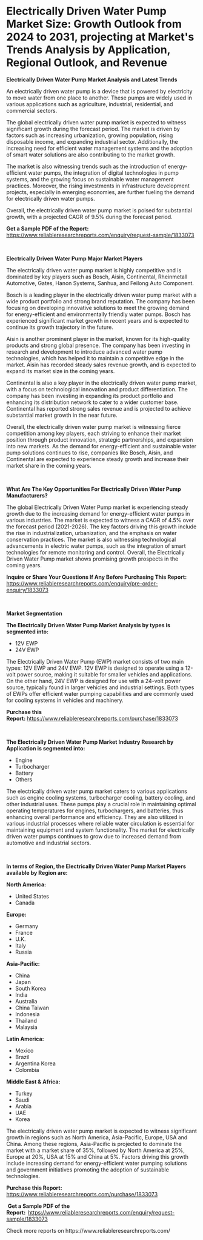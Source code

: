 <p><h1>Electrically Driven Water Pump Market Size: Growth Outlook from 2024 to 2031, projecting at Market's Trends Analysis by Application, Regional Outlook, and Revenue</h1></p><p><strong>Electrically Driven Water Pump Market Analysis and Latest Trends</strong></p>
<p><p>An electrically driven water pump is a device that is powered by electricity to move water from one place to another. These pumps are widely used in various applications such as agriculture, industrial, residential, and commercial sectors.</p><p>The global electrically driven water pump market is expected to witness significant growth during the forecast period. The market is driven by factors such as increasing urbanization, growing population, rising disposable income, and expanding industrial sector. Additionally, the increasing need for efficient water management systems and the adoption of smart water solutions are also contributing to the market growth.</p><p>The market is also witnessing trends such as the introduction of energy-efficient water pumps, the integration of digital technologies in pump systems, and the growing focus on sustainable water management practices. Moreover, the rising investments in infrastructure development projects, especially in emerging economies, are further fueling the demand for electrically driven water pumps.</p><p>Overall, the electrically driven water pump market is poised for substantial growth, with a projected CAGR of 9.5% during the forecast period.</p></p>
<p><strong>Get a Sample PDF of the Report:&nbsp;</strong> <a href="https://www.reliableresearchreports.com/enquiry/request-sample/1833073">https://www.reliableresearchreports.com/enquiry/request-sample/1833073</a></p>
<p>&nbsp;</p>
<p><strong>Electrically Driven Water Pump Major Market Players</strong></p>
<p><p>The electrically driven water pump market is highly competitive and is dominated by key players such as Bosch, Aisin, Continental, Rheinmetall Automotive, Gates, Hanon Systems, Sanhua, and Feilong Auto Component. </p><p>Bosch is a leading player in the electrically driven water pump market with a wide product portfolio and strong brand reputation. The company has been focusing on developing innovative solutions to meet the growing demand for energy-efficient and environmentally friendly water pumps. Bosch has experienced significant market growth in recent years and is expected to continue its growth trajectory in the future.</p><p>Aisin is another prominent player in the market, known for its high-quality products and strong global presence. The company has been investing in research and development to introduce advanced water pump technologies, which has helped it to maintain a competitive edge in the market. Aisin has recorded steady sales revenue growth, and is expected to expand its market size in the coming years.</p><p>Continental is also a key player in the electrically driven water pump market, with a focus on technological innovation and product differentiation. The company has been investing in expanding its product portfolio and enhancing its distribution network to cater to a wider customer base. Continental has reported strong sales revenue and is projected to achieve substantial market growth in the near future.</p><p>Overall, the electrically driven water pump market is witnessing fierce competition among key players, each striving to enhance their market position through product innovation, strategic partnerships, and expansion into new markets. As the demand for energy-efficient and sustainable water pump solutions continues to rise, companies like Bosch, Aisin, and Continental are expected to experience steady growth and increase their market share in the coming years.</p></p>
<p>&nbsp;</p>
<p><strong>What Are The Key Opportunities For Electrically Driven Water Pump Manufacturers?</strong></p>
<p><p>The global Electrically Driven Water Pump market is experiencing steady growth due to the increasing demand for energy-efficient water pumps in various industries. The market is expected to witness a CAGR of 4.5% over the forecast period (2021-2026). The key factors driving this growth include the rise in industrialization, urbanization, and the emphasis on water conservation practices. The market is also witnessing technological advancements in electric water pumps, such as the integration of smart technologies for remote monitoring and control. Overall, the Electrically Driven Water Pump market shows promising growth prospects in the coming years.</p></p>
<p><strong>Inquire or Share Your Questions If Any Before Purchasing This Report:</strong> <a href="https://www.reliableresearchreports.com/enquiry/pre-order-enquiry/1833073">https://www.reliableresearchreports.com/enquiry/pre-order-enquiry/1833073</a></p>
<p>&nbsp;</p>
<p><strong>Market Segmentation</strong></p>
<p><strong>The Electrically Driven Water Pump Market Analysis by types is segmented into:</strong></p>
<p><ul><li>12V EWP</li><li>24V EWP</li></ul></p>
<p><p>The Electrically Driven Water Pump (EWP) market consists of two main types: 12V EWP and 24V EWP. 12V EWP is designed to operate using a 12-volt power source, making it suitable for smaller vehicles and applications. On the other hand, 24V EWP is designed for use with a 24-volt power source, typically found in larger vehicles and industrial settings. Both types of EWPs offer efficient water pumping capabilities and are commonly used for cooling systems in vehicles and machinery.</p></p>
<p><strong>Purchase this Report:&nbsp;</strong><a href="https://www.reliableresearchreports.com/purchase/1833073">https://www.reliableresearchreports.com/purchase/1833073</a></p>
<p>&nbsp;</p>
<p><strong>The Electrically Driven Water Pump Market Industry Research by Application is segmented into:</strong></p>
<p><ul><li>Engine</li><li>Turbocharger</li><li>Battery</li><li>Others</li></ul></p>
<p><p>The electrically driven water pump market caters to various applications such as engine cooling systems, turbocharger cooling, battery cooling, and other industrial uses. These pumps play a crucial role in maintaining optimal operating temperatures for engines, turbochargers, and batteries, thus enhancing overall performance and efficiency. They are also utilized in various industrial processes where reliable water circulation is essential for maintaining equipment and system functionality. The market for electrically driven water pumps continues to grow due to increased demand from automotive and industrial sectors.</p></p>
<p>&nbsp;</p>
<p><strong>In terms of Region, the Electrically Driven Water Pump Market Players available by Region are:</strong></p>
<p>
    <p> <strong> North America: </strong>
        <ul>
            <li>United States</li>
            <li>Canada</li>
        </ul>
        </p> 
    <p> <strong> Europe: </strong>
        <ul>
            <li>Germany</li>
            <li>France</li>
            <li>U.K.</li>
            <li>Italy</li>
            <li>Russia</li>
        </ul>
        </p> 
    <p> <strong> Asia-Pacific: </strong>
        <ul>
            <li>China</li>
            <li>Japan</li>
            <li>South Korea</li>
            <li>India</li>
            <li>Australia</li>
            <li>China Taiwan</li>
            <li>Indonesia</li>
            <li>Thailand</li>
            <li>Malaysia</li>
        </ul>
        </p> 
    <p> <strong> Latin America: </strong>
        <ul>
            <li>Mexico</li>
            <li>Brazil</li>
            <li>Argentina Korea</li>
            <li>Colombia</li>
        </ul>
        </p> 
    <p> <strong> Middle East & Africa: </strong>
        <ul>
            <li>Turkey</li>
            <li>Saudi</li>
            <li>Arabia</li>
            <li>UAE</li>
            <li>Korea</li>
        </ul>
    </p>
    </p>
<p><p>The electrically driven water pump market is expected to witness significant growth in regions such as North America, Asia-Pacific, Europe, USA and China. Among these regions, Asia-Pacific is projected to dominate the market with a market share of 35%, followed by North America at 25%, Europe at 20%, USA at 15% and China at 5%. Factors driving this growth include increasing demand for energy-efficient water pumping solutions and government initiatives promoting the adoption of sustainable technologies.</p></p>
<p><strong>Purchase this Report: </strong><a href="https://www.reliableresearchreports.com/purchase/1833073">https://www.reliableresearchreports.com/purchase/1833073</a></p>
<p>&nbsp;<strong>Get a Sample PDF of the Report:&nbsp;&nbsp;</strong><a href="https://www.reliableresearchreports.com/enquiry/request-sample/1833073">https://www.reliableresearchreports.com/enquiry/request-sample/1833073</a></p>
<p><strong></strong></p>
<p>Check more reports on https://www.reliableresearchreports.com/</p>